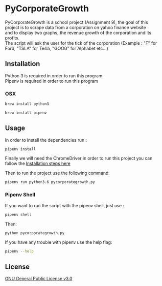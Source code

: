 # PyCorporateGrowth

PyCorporateGrowth is a school project (Assignment 9), the goal of this project is to scrape data from a corporation on yahoo finance website  
and to display two graphs, the revenue growth of the corporation and its profits.  
The script will ask the user for the tick of the corporation (Example : "F" for Ford, "TSLA" for Tesla, "GOOG" for Alphabet etc...)

## Installation

Python 3 is required in order to run this program  
Pipenv is required in order to run this program

### OSX

```bash
brew install python3
```

```bash
brew install pipenv
```

## Usage

In order to install the dependencies run :

```bash
pipenv install
```

Finally we will need the ChromeDriver in order to run this project
you can follow the [Installation steps here](https://sites.google.com/a/chromium.org/chromedriver/getting-started)

Then to run the project use the following command:

```bash
pipenv run python3.6 pycorporategrowth.py
```

### Pipenv Shell

If you want to run the script with the pipenv shell, just use :

```bash
pipenv shell
```

Then:

```bash
python pycorporategrowth.py
```

If you have any trouble with pipenv use the help flag:

```bash
pipenv --help
```

## License

[GNU General Public License v3.0](https://www.gnu.org/licenses/gpl-3.0.en.html)